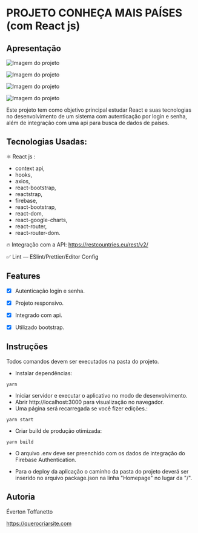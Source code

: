 # PROJETO CONHEÇA MAIS PAÍSES (com React js)

## Apresentação

![Imagem do projeto](https://raw.githubusercontent.com/querocriarsite/paises/master/prints/1.jpg)

![Imagem do projeto](https://raw.githubusercontent.com/querocriarsite/paises/master/prints/2.jpg)

![Imagem do projeto](https://raw.githubusercontent.com/querocriarsite/paises/master/prints/1a.png)

![Imagem do projeto](https://raw.githubusercontent.com/querocriarsite/paises/master/prints/2a.png)

Este projeto tem como objetivo principal estudar React e suas tecnologias no desenvolvimento de um sistema com autenticação por login e senha, além de integração com uma api para busca de dados de países.

## Tecnologias Usadas:

⚛ React js :
- context api,
- hooks,
- axios,
- react-bootstrap,
- reactstrap,
- firebase,
- react-bootstrap,
- react-dom,
- react-google-charts,
- react-router,
- react-router-dom.

🔥 Integração com a API: https://restcountries.eu/rest/v2/

✅ Lint — ESlint/Prettier/Editor Config

## Features

- [x] Autenticação login e senha.

- [x] Projeto responsivo.

- [x] Integrado com api.

- [x] Utilizado bootstrap.

## Instruções

Todos comandos devem ser executados na pasta do projeto.

- Instalar dependências:

```
yarn
```

- Iniciar servidor e executar o aplicativo no modo de desenvolvimento.
- Abrir http://localhost:3000 para visualização no navegador.
- Uma página será recarregada se você fizer edições.:

```
yarn start
```

- Criar build de produção otimizada:

```
yarn build
```

- O arquivo .env deve ser preenchido com os dados de integração do Firebase Authentication.

- Para o deploy da aplicação o caminho da pasta do projeto deverá ser inserido no arquivo package.json na linha "Homepage" no lugar da "/".

## Autoria

Éverton Toffanetto

https://querocriarsite.com
